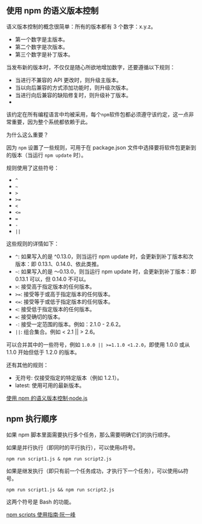 ## 使用 npm 的语义版本控制  

语义版本控制的概念很简单：所有的版本都有 3 个数字：x.y.z。

- 第一个数字是主版本。
- 第二个数字是次版本。
- 第三个数字是补丁版本。  

当发布新的版本时，不仅仅是随心所欲地增加数字，还要遵循以下规则：

- 当进行不兼容的 API 更改时，则升级主版本。
- 当以向后兼容的方式添加功能时，则升级次版本。
- 当进行向后兼容的缺陷修复时，则升级补丁版本。  
- 

该约定在所有编程语言中均被采用，每个`npm`软件包都必须遵守该约定，这一点非常重要，因为整个系统都依赖于此。  

为什么这么重要？

因为 `npm` 设置了一些规则，可用于在 package.json 文件中选择要将软件包更新到的版本（当运行 `npm update` 时）。

规则使用了这些符号：

- `^`
- `~`
- `>`
- `>=`
- `<`
- `<=`
- `=`
- `-`
- `||`  

这些规则的详情如下：  

- `^`: 如果写入的是 ^0.13.0，则当运行 npm update 时，会更新到补丁版本和次版本：即 0.13.1、0.14.0、依此类推。
- `~`: 如果写入的是 〜0.13.0，则当运行 npm update 时，会更新到补丁版本：即 0.13.1 可以，但 0.14.0 不可以。
- `>`: 接受高于指定版本的任何版本。
- `>=`: 接受等于或高于指定版本的任何版本。
- `<=`: 接受等于或低于指定版本的任何版本。
- `<`: 接受低于指定版本的任何版本。
- `=`: 接受确切的版本。
- `-`: 接受一定范围的版本。例如：2.1.0 - 2.6.2。
- `||`: 组合集合。例如 < 2.1 || > 2.6。  

可以合并其中的一些符号，例如 `1.0.0 || >=1.1.0 <1.2.0`，即使用 1.0.0 或从 1.1.0 开始但低于 1.2.0 的版本。  

还有其他的规则：

- 无符号: 仅接受指定的特定版本（例如 1.2.1）。
- latest: 使用可用的最新版本。

[使用 npm 的语义版本控制·node.js](http://nodejs.cn/learn/semantic-versioning-using-npm)  

## npm 执行顺序  

如果 npm 脚本里面需要执行多个任务，那么需要明确它们的执行顺序。  

如果是并行执行（即同时的平行执行），可以使用`&`符号。  

```
npm run script1.js & npm run script2.js
```  

如果是继发执行（即只有前一个任务成功，才执行下一个任务），可以使用`&&`符号。  

```
npm run script1.js && npm run script2.js  
```  

这两个符号是 Bash 的功能。

[npm scripts 使用指南·阮一峰](http://www.ruanyifeng.com/blog/2016/10/npm_scripts.html)